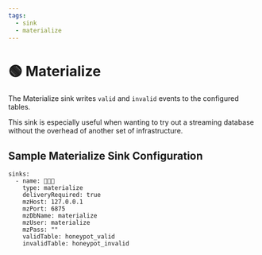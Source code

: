```yaml
---
tags:
  - sink
  - materialize
---
```


# 🟢 Materialize

The Materialize sink writes `valid` and `invalid` events to the configured tables.

This sink is especially useful when wanting to try out a streaming database without the overhead of another set of infrastructure.


## Sample Materialize Sink Configuration

```
sinks:
  - name: 🚀🚀🚀
    type: materialize
    deliveryRequired: true
    mzHost: 127.0.0.1
    mzPort: 6875
    mzDbName: materialize
    mzUser: materialize
    mzPass: ""
    validTable: honeypot_valid
    invalidTable: honeypot_invalid
```
